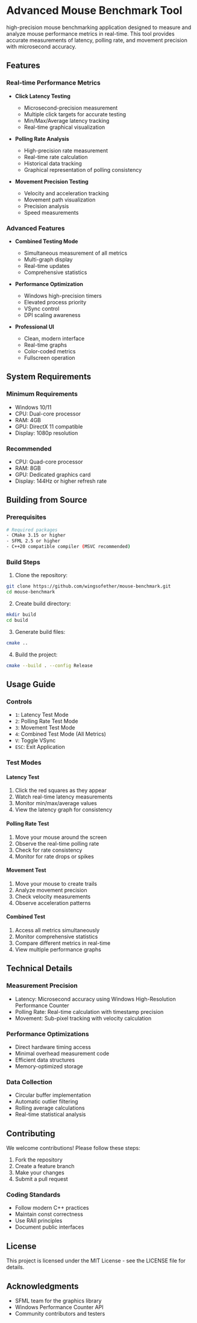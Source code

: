 # Advanced Mouse Benchmark Tool

high-precision mouse benchmarking application designed to measure and analyze mouse performance metrics in real-time. This tool provides accurate measurements of latency, polling rate, and movement precision with microsecond accuracy.

## Features

### Real-time Performance Metrics
- **Click Latency Testing**
  - Microsecond-precision measurement
  - Multiple click targets for accurate testing
  - Min/Max/Average latency tracking
  - Real-time graphical visualization

- **Polling Rate Analysis**
  - High-precision rate measurement
  - Real-time rate calculation
  - Historical data tracking
  - Graphical representation of polling consistency

- **Movement Precision Testing**
  - Velocity and acceleration tracking
  - Movement path visualization
  - Precision analysis
  - Speed measurements

### Advanced Features
- **Combined Testing Mode**
  - Simultaneous measurement of all metrics
  - Multi-graph display
  - Real-time updates
  - Comprehensive statistics

- **Performance Optimization**
  - Windows high-precision timers
  - Elevated process priority
  - VSync control
  - DPI scaling awareness

- **Professional UI**
  - Clean, modern interface
  - Real-time graphs
  - Color-coded metrics
  - Fullscreen operation

## System Requirements

### Minimum Requirements
- Windows 10/11
- CPU: Dual-core processor
- RAM: 4GB
- GPU: DirectX 11 compatible
- Display: 1080p resolution

### Recommended
- CPU: Quad-core processor
- RAM: 8GB
- GPU: Dedicated graphics card
- Display: 144Hz or higher refresh rate

## Building from Source

### Prerequisites
```bash
# Required packages
- CMake 3.15 or higher
- SFML 2.5 or higher
- C++20 compatible compiler (MSVC recommended)
```

### Build Steps
1. Clone the repository:
```bash
git clone https://github.com/wingsofether/mouse-benchmark.git
cd mouse-benchmark
```

2. Create build directory:
```bash
mkdir build
cd build
```

3. Generate build files:
```bash
cmake ..
```

4. Build the project:
```bash
cmake --build . --config Release
```

## Usage Guide

### Controls
- `1`: Latency Test Mode
- `2`: Polling Rate Test Mode
- `3`: Movement Test Mode
- `4`: Combined Test Mode (All Metrics)
- `V`: Toggle VSync
- `ESC`: Exit Application

### Test Modes

#### Latency Test
1. Click the red squares as they appear
2. Watch real-time latency measurements
3. Monitor min/max/average values
4. View the latency graph for consistency

#### Polling Rate Test
1. Move your mouse around the screen
2. Observe the real-time polling rate
3. Check for rate consistency
4. Monitor for rate drops or spikes

#### Movement Test
1. Move your mouse to create trails
2. Analyze movement precision
3. Check velocity measurements
4. Observe acceleration patterns

#### Combined Test
1. Access all metrics simultaneously
2. Monitor comprehensive statistics
3. Compare different metrics in real-time
4. View multiple performance graphs

## Technical Details

### Measurement Precision
- Latency: Microsecond accuracy using Windows High-Resolution Performance Counter
- Polling Rate: Real-time calculation with timestamp precision
- Movement: Sub-pixel tracking with velocity calculation

### Performance Optimizations
- Direct hardware timing access
- Minimal overhead measurement code
- Efficient data structures
- Memory-optimized storage

### Data Collection
- Circular buffer implementation
- Automatic outlier filtering
- Rolling average calculations
- Real-time statistical analysis

## Contributing

We welcome contributions! Please follow these steps:

1. Fork the repository
2. Create a feature branch
3. Make your changes
4. Submit a pull request

### Coding Standards
- Follow modern C++ practices
- Maintain const correctness
- Use RAII principles
- Document public interfaces

## License

This project is licensed under the MIT License - see the LICENSE file for details.

## Acknowledgments

- SFML team for the graphics library
- Windows Performance Counter API
- Community contributors and testers
